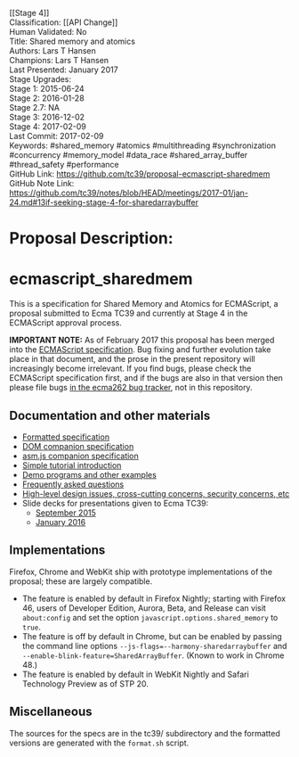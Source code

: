 [[Stage 4]]<br>Classification: [[API Change]]<br>Human Validated: No<br>Title: Shared memory and atomics<br>Authors: Lars T Hansen<br>Champions: Lars T Hansen<br>Last Presented: January 2017<br>Stage Upgrades:<br>Stage 1: 2015-06-24  
Stage 2: 2016-01-28  
Stage 2.7: NA  
Stage 3: 2016-12-02  
Stage 4: 2017-02-09<br>Last Commit: 2017-02-09<br>Keywords: #shared_memory #atomics #multithreading #synchronization #concurrency #memory_model #data_race #shared_array_buffer #thread_safety #performance<br>GitHub Link: https://github.com/tc39/proposal-ecmascript-sharedmem <br>GitHub Note Link: https://github.com/tc39/notes/blob/HEAD/meetings/2017-01/jan-24.md#13if-seeking-stage-4-for-sharedarraybuffer
# Proposal Description:
# ecmascript_sharedmem

This is a specification for Shared Memory and Atomics for ECMAScript, a proposal submitted to Ecma TC39 and currently at Stage 4 in the ECMAScript approval process.

**IMPORTANT NOTE:**  As of February 2017 this proposal has been merged into the [ECMAScript specification](https://tc39.github.io/ecma262/).  Bug fixing and further evolution take place in that document, and the prose in the present repository will increasingly become irrelevant.  If you find bugs, please check the ECMAScript specification first, and if the bugs are also in that version then please file bugs [in the ecma262 bug tracker](https://github.com/tc39/ecma262/issues), not in this repository.

## Documentation and other materials

* [Formatted specification](http://tc39.github.io/ecmascript_sharedmem/shmem.html)
* [DOM companion specification](http://tc39.github.io/ecmascript_sharedmem/dom_shmem.html)
* [asm.js companion specification](http://tc39.github.io/ecmascript_sharedmem/asmjs_shmem.html)
* [Simple tutorial introduction](TUTORIAL.md)
* [Demo programs and other examples](DEMOS.md)
* [Frequently asked questions](FAQ.md)
* [High-level design issues, cross-cutting concerns, security concerns, etc](DISCUSSION.md)
* Slide decks for presentations given to Ecma TC39:
  * [September 2015](https://github.com/tc39/ecmascript_sharedmem/blob/master/tc39/presentation-sept-2015.odp)
  * [January 2016](https://github.com/tc39/ecmascript_sharedmem/blob/master/tc39/presentation-jan-2016.odp)

## Implementations

Firefox, Chrome and WebKit ship with prototype implementations of the proposal; these are largely compatible.

* The feature is enabled by default in Firefox Nightly; starting with Firefox 46, users of Developer Edition, Aurora, Beta, and Release can visit `about:config` and set the option `javascript.options.shared_memory` to `true`.
* The feature is off by default in Chrome, but can be enabled by passing the command line options `--js-flags=--harmony-sharedarraybuffer` and `--enable-blink-feature=SharedArrayBuffer`.  (Known to work in Chrome 48.)
* The feature is enabled by default in WebKit Nightly and Safari Technology Preview as of STP 20.

## Miscellaneous

The sources for the specs are in the tc39/ subdirectory and the formatted versions are generated with the `format.sh` script.

<br>